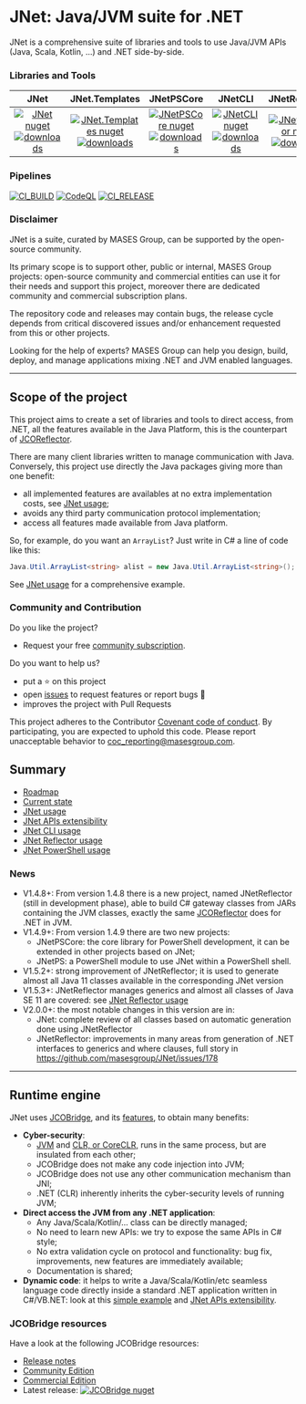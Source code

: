 # JNet: Java/JVM suite for .NET

JNet is a comprehensive suite of libraries and tools to use Java/JVM APIs (Java, Scala, Kotlin, ...) and .NET side-by-side.

### Libraries and Tools

|JNet | JNet.Templates | JNetPSCore | JNetCLI | JNetReflector | JNetPS |
|:---:	|:---:	|:---:	|:---:	|:---:	|:---:	|
|[![JNet nuget](https://img.shields.io/nuget/v/MASES.JNet)](https://www.nuget.org/packages/MASES.JNet)<br/>[![downloads](https://img.shields.io/nuget/dt/MASES.JNet)](https://www.nuget.org/packages/MASES.JNet) | [![JNet.Templates nuget](https://img.shields.io/nuget/v/MASES.JNet.Templates)](https://www.nuget.org/packages/MASES.JNet.Templates)<br/>[![downloads](https://img.shields.io/nuget/dt/MASES.JNet.Templates)](https://www.nuget.org/packages/MASES.JNet.Templates)| [![JNetPSCore nuget](https://img.shields.io/nuget/v/MASES.JNetPSCore)](https://www.nuget.org/packages/MASES.JNetPSCore)<br/>[![downloads](https://img.shields.io/nuget/dt/MASES.JNetPSCore)](https://www.nuget.org/packages/MASES.JNetPSCore)| [![JNetCLI nuget](https://img.shields.io/nuget/v/MASES.JNetCLI)](https://www.nuget.org/packages/MASES.JNetCLI)<br/>[![downloads](https://img.shields.io/nuget/dt/MASES.JNetCLI)](https://www.nuget.org/packages/MASES.JNetCLI)| [![JNetReflector nuget](https://img.shields.io/nuget/v/MASES.JNetReflector)](https://www.nuget.org/packages/MASES.JNetReflector)<br/>[![downloads](https://img.shields.io/nuget/dt/MASES.JNetReflector)](https://www.nuget.org/packages/MASES.JNetReflector)| [![JNetPS](https://img.shields.io/powershellgallery/v/MASES.JNetPS.svg?style=flat-square&label=MASES.JNetPS)](https://www.powershellgallery.com/packages/MASES.JNetPS/)|

### Pipelines

[![CI_BUILD](https://github.com/masesgroup/JNet/actions/workflows/build.yaml/badge.svg)](https://github.com/masesgroup/JNet/actions/workflows/build.yaml) 
[![CodeQL](https://github.com/masesgroup/JNet/actions/workflows/codeql-analysis.yml/badge.svg)](https://github.com/masesgroup/JNet/actions/workflows/codeql-analysis.yml)
[![CI_RELEASE](https://github.com/masesgroup/JNet/actions/workflows/release.yaml/badge.svg)](https://github.com/masesgroup/JNet/actions/workflows/release.yaml) 

### Disclaimer

JNet is a suite, curated by MASES Group, can be supported by the open-source community.

Its primary scope is to support other, public or internal, MASES Group projects: open-source community and commercial entities can use it for their needs and support this project, moreover there are dedicated community and commercial subscription plans.

The repository code and releases may contain bugs, the release cycle depends from critical discovered issues and/or enhancement requested from this or other projects.

Looking for the help of experts? MASES Group can help you design, build, deploy, and manage applications mixing .NET and JVM enabled languages.

---

## Scope of the project

This project aims to create a set of libraries and tools to direct access, from .NET, all the features available in the Java Platform, this is the counterpart of [JCOReflector](https://github.com/masesgroup/JCOReflector).

There are many client libraries written to manage communication with Java. Conversely, this project use directly the Java packages giving more than one benefit:
* all implemented features are availables at no extra implementation costs, see [JNet usage](src/documentation/articles/usage.md);
* avoids any third party communication protocol implementation;
* access all features made available from Java platform.

So, for example, do you want an `ArrayList`? Just write in C# a line of code like this:

```c#
Java.Util.ArrayList<string> alist = new Java.Util.ArrayList<string>();
```

See [JNet usage](src/documentation/articles/usage.md) for a comprehensive example.

### Community and Contribution

Do you like the project? 
- Request your free [community subscription](https://www.jcobridge.com/pricing-25/).

Do you want to help us?
- put a :star: on this project
- open [issues](https://github.com/masesgroup/JNet/issues) to request features or report bugs :bug:
- improves the project with Pull Requests

This project adheres to the Contributor [Covenant code of conduct](CODE_OF_CONDUCT.md). By participating, you are expected to uphold this code. Please report unacceptable behavior to coc_reporting@masesgroup.com.

## Summary

* [Roadmap](src/documentation/articles/roadmap.md)
* [Current state](src/documentation/articles/currentstate.md)
* [JNet usage](src/documentation/articles/usage.md)
* [JNet APIs extensibility](src/documentation/articles/API_extensibility.md)
* [JNet CLI usage](src/documentation/articles/usageCLI.md)
* [JNet Reflector usage](src/documentation/articles/usageReflector.md)
* [JNet PowerShell usage](src/documentation/articles/usagePS.md)

### News

* V1.4.8+: From version 1.4.8 there is a new project, named JNetReflector (still in development phase), able to build C# gateway classes from JARs containing the JVM classes, exactly the same [JCOReflector](https://github.com/masesgroup/JCOReflector) does for .NET in JVM.
* V1.4.9+: From version 1.4.9 there are two new projects:
  * JNetPSCore: the core library for PowerShell development, it can be extended in other projects based on JNet;
  * JNetPS: a PowerShell module to use JNet within a PowerShell shell.
* V1.5.2+: strong improvement of JNetReflector; it is used to generate almost all Java 11 classes available in the corresponding JNet version
* V1.5.3+: JNetReflector manages generics and almost all classes of Java SE 11 are covered: see [JNet Reflector usage](src/documentation/articles/usageReflector.md)
* V2.0.0+: the most notable changes in this version are in:
  * JNet: complete review of all classes based on automatic generation done using JNetReflector
  * JNetReflector: improvements in many areas from generation of .NET interfaces to generics and where clauses, full story in https://github.com/masesgroup/JNet/issues/178

---

## Runtime engine

JNet uses [JCOBridge](https://www.jcobridge.com), and its [features](https://www.jcobridge.com/features/), to obtain many benefits:
* **Cyber-security**: 
  * [JVM](https://en.wikipedia.org/wiki/Java_virtual_machine) and [CLR, or CoreCLR,](https://en.wikipedia.org/wiki/Common_Language_Runtime) runs in the same process, but are insulated from each other;
  * JCOBridge does not make any code injection into JVM;
  * JCOBridge does not use any other communication mechanism than JNI;
  * .NET (CLR) inherently inherits the cyber-security levels of running JVM; 
* **Direct access the JVM from any .NET application**: 
  * Any Java/Scala/Kotlin/... class can be directly managed;
  * No need to learn new APIs: we try to expose the same APIs in C# style;
  * No extra validation cycle on protocol and functionality: bug fix, improvements, new features are immediately available;
  * Documentation is shared;
* **Dynamic code**: it helps to write a Java/Scala/Kotlin/etc seamless language code directly inside a standard .NET application written in C#/VB.NET: look at this [simple example](https://www.jcobridge.com/net-examples/dotnet-examples/) and [JNet APIs extensibility](src/documentation/articles/API_extensibility.md).

### JCOBridge resources

Have a look at the following JCOBridge resources:
- [Release notes](https://www.jcobridge.com/release-notes/)
- [Community Edition](https://www.jcobridge.com/pricing-25/)
- [Commercial Edition](https://www.jcobridge.com/pricing-25/)
- Latest release: [![JCOBridge nuget](https://img.shields.io/nuget/v/MASES.JCOBridge)](https://www.nuget.org/packages/MASES.JCOBridge)
